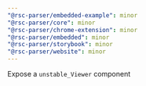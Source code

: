 ```yaml
---
"@rsc-parser/embedded-example": minor
"@rsc-parser/core": minor
"@rsc-parser/chrome-extension": minor
"@rsc-parser/embedded": minor
"@rsc-parser/storybook": minor
"@rsc-parser/website": minor
---
```


Expose a `unstable_Viewer` component
